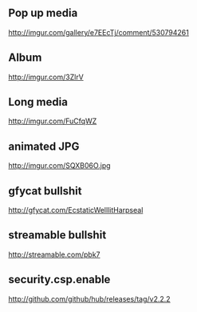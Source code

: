 Pop up media
------------
http://imgur.com/gallery/e7EEcTj/comment/530794261

Album
-----
http://imgur.com/3ZlrV

Long media
----------
http://imgur.com/FuCfqWZ

animated JPG
------------
http://imgur.com/SQXB06O.jpg

gfycat bullshit
---------------
http://gfycat.com/EcstaticWelllitHarpseal

streamable bullshit
-------------------
http://streamable.com/pbk7

security.csp.enable
-------------------
http://github.com/github/hub/releases/tag/v2.2.2
